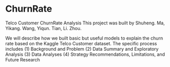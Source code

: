 # ChurnRate
Telco Customer ChurnRate Analysis
This project was built by Shuheng. Ma, Yikang. Wang, Yiqun. Tian, Li. Zhou.

We will describe how we built basic but useful models to explain the churn rate based on the Kaggle Telco Customer dataset. 
The specific process includes 
(1) Background and Problem
(2) Data Summary and Exploratory Analysis
(3) Data Analyses
(4) Strategy Recommendations, Limitations, and Future Research
